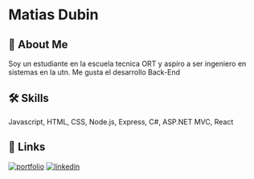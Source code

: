 
# Matias Dubin

## 🚀 About Me
Soy un estudiante en la escuela tecnica ORT y aspiro a ser ingeniero en sistemas en la utn. Me gusta el desarrollo Back-End


## 🛠 Skills
Javascript, HTML, CSS, Node.js, Express, C#, ASP.NET MVC, React


## 🔗 Links
[![portfolio](https://img.shields.io/badge/my_portfolio-000?style=for-the-badge&logo=ko-fi&logoColor=white)]()
[![linkedin](https://img.shields.io/badge/linkedin-0A66C2?style=for-the-badge&logo=linkedin&logoColor=white)](https://www.linkedin.com/in/matias-gonzalo-dubin-23b1a8275/)

